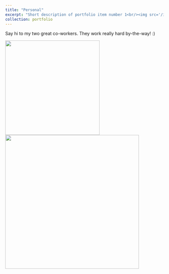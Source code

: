 ```yaml
---
title: "Personal"
excerpt: "Short description of portfolio item number 1<br/><img src='/images/500x300.png'>"
collection: portfolio
---
```


Say hi to my two great co-workers. They work really hard by-the-way! :)

<img src="https://zhang-yu-wei.github.io/images/danjiao.jpeg" width="300"/> <img src="https://zhang-yu-wei.github.io/images/meimei.jpeg" width="425"/> 